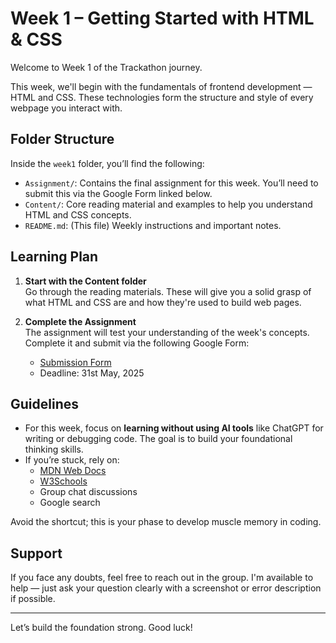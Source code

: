 # Week 1 – Getting Started with HTML & CSS

Welcome to Week 1 of the Trackathon journey.

This week, we'll begin with the fundamentals of frontend development — HTML and CSS. These technologies form the structure and style of every webpage you interact with.

## Folder Structure

Inside the `week1` folder, you’ll find the following:

- `Assignment/`: Contains the final assignment for this week. You’ll need to submit this via the Google Form linked below.
- `Content/`: Core reading material and examples to help you understand HTML and CSS concepts.
- `README.md`: (This file) Weekly instructions and important notes.

## Learning Plan

1. **Start with the Content folder**  
   Go through the reading materials. These will give you a solid grasp of what HTML and CSS are and how they're used to build web pages.

2. **Complete the Assignment**  
   The assignment will test your understanding of the week's concepts. Complete it and submit via the following Google Form:  
   - [Submission Form]([#](https://forms.gle/i3memnCKqQHEg6Ra6))
   - Deadline: 31st May, 2025

## Guidelines

- For this week, focus on **learning without using AI tools** like ChatGPT for writing or debugging code. The goal is to build your foundational thinking skills.
- If you’re stuck, rely on:
  - [MDN Web Docs](https://developer.mozilla.org/)
  - [W3Schools](https://www.w3schools.com/)
  - Group chat discussions
  - Google search

Avoid the shortcut; this is your phase to develop muscle memory in coding.

## Support

If you face any doubts, feel free to reach out in the group. I'm available to help — just ask your question clearly with a screenshot or error description if possible.

---

Let’s build the foundation strong. Good luck!

